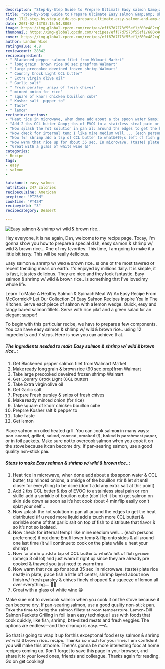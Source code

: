 ```yaml
---
description: "Step-by-Step Guide to Prepare Ultimate Easy salmon &amp;amp; shrimp w/ wild &amp;amp; brown rice.."
title: "Step-by-Step Guide to Prepare Ultimate Easy salmon &amp;amp; shrimp w/ wild &amp;amp; brown rice.."
slug: 1712-step-by-step-guide-to-prepare-ultimate-easy-salmon-and-amp-shrimp-w-wild-and-amp-brown-rice
date: 2021-02-13T03:15:54.800Z
image: https://img-global.cpcdn.com/recipes/eff67d7573f55ef1/680x482cq70/easy-salmon-shrimp-w-wild-brown-rice-recipe-main-photo.jpg
thumbnail: https://img-global.cpcdn.com/recipes/eff67d7573f55ef1/680x482cq70/easy-salmon-shrimp-w-wild-brown-rice-recipe-main-photo.jpg
cover: https://img-global.cpcdn.com/recipes/eff67d7573f55ef1/680x482cq70/easy-salmon-shrimp-w-wild-brown-rice-recipe-main-photo.jpg
author: Landon Wise
ratingvalue: 4.8
reviewcount: 28342
recipeingredient:
- " Blackened pepper salmon filet from Walmart Market"
- " long grain  brown rice 90 sec prepfrom Walmart"
- " large precooked deveined frozen shrimp Walmart"
- " Country Crock Light CCL butter"
- " Extra virgin olive oil"
- " Garlic salt"
- " Fresh parsley  snips of fresh chives"
- " minced onion for rice"
- " square of knorr chicken bouillon cube"
- " Kosher salt  pepper to"
- " Taste"
- " lemon"
recipeinstructions:
- "Heat rice in microwave, when done add about a tbs spoon water &amp; CCL butter, tsp minced onions, a smidge of the bouillon stir &amp; let sit until closer for everything to be done (don&#39;t add any extra salt at this point)"
- "Add 2 tbs CCL butter &amp; tbs of EVOO to a stainless steal pain or iron skillet add a sprinkle of bouillon cube (don&#39;t let it burn) get salmon on skin side down as soon as it&#39;s hot cook about 4 min flip easily don&#39;t splat your self..."
- "Now splash the hot solution in pan all around the edges to get the heat distributed (if u need more liquid add a touch more CCL butter) &amp; sprinkle some of that garlic salt on top of fish to distribute that flavor &amp; so it&#39;s not so isolated."
- "Now check for internal temp I like mine medium well.... (each persons preference) if not done Enuff lower temp &amp; flip onto sides &amp; all around one last time (it will continue to cook on the plate while u heat your shrimp)"
- "Now for shrimp add a tsp of CCL butter to what&#39;s left of fish grease (omega 3 oil lol) and just warm it right up since they are already pre cooked &amp; thawed you just need to warm thru"
- "Now warm that rice up for about 35 sec. In microwave. (taste) plate rice neatly in plate, place fish a little off center, shrimp layerd about now finish w/ fresh parsley &amp; chives finely chopped &amp; a squeeze of lemon all over everything.... 🍴🍾"
- "Great with a glass of white wine 😁"
categories:
- Recipe
tags:
- easy
- salmon
- 

katakunci: easy salmon  
nutrition: 247 calories
recipecuisine: American
preptime: "PT25M"
cooktime: "PT42M"
recipeyield: "3"
recipecategory: Dessert

---
```



![Easy salmon &amp; shrimp w/ wild &amp; brown rice..](https://img-global.cpcdn.com/recipes/eff67d7573f55ef1/680x482cq70/easy-salmon-shrimp-w-wild-brown-rice-recipe-main-photo.jpg)

Hey everyone, it is me again, Dan, welcome to my recipe page. Today, I'm gonna show you how to prepare a special dish, easy salmon &amp; shrimp w/ wild &amp; brown rice... One of my favorites. This time, I am going to make it a little bit tasty. This will be really delicious.

Easy salmon &amp; shrimp w/ wild &amp; brown rice.. is one of the most favored of recent trending meals on earth. It's enjoyed by millions daily. It is simple, it is fast, it tastes delicious. They are nice and they look fantastic. Easy salmon &amp; shrimp w/ wild &amp; brown rice.. is something that I've loved my whole life.

Learn To Make A Healthy Salmon &amp; Spinach Meal W/ An Easy Recipe From McCormick® Let Our Collection Of Easy Salmon Recipes Inspire You In The Kitchen. Serve each piece of salmon with a lemon wedge. Quick, easy and tangy baked salmon fillets. Serve with rice pilaf and a green salad for an elegant supper!


To begin with this particular recipe, we have to prepare a few components. You can have easy salmon &amp; shrimp w/ wild &amp; brown rice.. using 12 ingredients and 7 steps. Here is how you can achieve that.

<!--inarticleads1-->

##### The ingredients needed to make Easy salmon &amp; shrimp w/ wild &amp; brown rice..:

1. Get  Blackened pepper salmon filet from Walmart Market
1. Make ready  long grain &amp; brown rice (90 sec prep)from Walmart
1. Take  large precooked deveined frozen shrimp Walmart
1. Get  Country Crock Light (CCL butter)
1. Take  Extra virgin olive oil
1. Get  Garlic salt
1. Prepare  Fresh parsley &amp; snips of fresh chives
1. Make ready  minced onion (for rice)
1. Take  square of knorr chicken bouillon cube
1. Prepare  Kosher salt &amp; pepper to
1. Take  Taste
1. Get  lemon


Place salmon on oiled heated grill. You can cook salmon in many ways: pan-seared, grilled, baked, roasted, smoked (!), baked in parchment paper, or in foil packets. Make sure not to overcook salmon when you cook it on the stove because it can become dry. If pan-searing salmon, use a good quality non-stick pan. 

<!--inarticleads2-->

##### Steps to make Easy salmon &amp; shrimp w/ wild &amp; brown rice..:

1. Heat rice in microwave, when done add about a tbs spoon water &amp; CCL butter, tsp minced onions, a smidge of the bouillon stir &amp; let sit until closer for everything to be done (don&#39;t add any extra salt at this point)
1. Add 2 tbs CCL butter &amp; tbs of EVOO to a stainless steal pain or iron skillet add a sprinkle of bouillon cube (don&#39;t let it burn) get salmon on skin side down as soon as it&#39;s hot cook about 4 min flip easily don&#39;t splat your self...
1. Now splash the hot solution in pan all around the edges to get the heat distributed (if u need more liquid add a touch more CCL butter) &amp; sprinkle some of that garlic salt on top of fish to distribute that flavor &amp; so it&#39;s not so isolated.
1. Now check for internal temp I like mine medium well.... (each persons preference) if not done Enuff lower temp &amp; flip onto sides &amp; all around one last time (it will continue to cook on the plate while u heat your shrimp)
1. Now for shrimp add a tsp of CCL butter to what&#39;s left of fish grease (omega 3 oil lol) and just warm it right up since they are already pre cooked &amp; thawed you just need to warm thru
1. Now warm that rice up for about 35 sec. In microwave. (taste) plate rice neatly in plate, place fish a little off center, shrimp layerd about now finish w/ fresh parsley &amp; chives finely chopped &amp; a squeeze of lemon all over everything.... 🍴🍾
1. Great with a glass of white wine 😁


Make sure not to overcook salmon when you cook it on the stove because it can become dry. If pan-searing salmon, use a good quality non-stick pan. Take the time to bring the salmon fillets at room temperature. Lemon-Dill Salmon Packets Grilling in foil is an easy technique I use with foods that cook quickly, like fish, shrimp, bite-sized meats and fresh veggies. The options are endless—and the cleanup is easy. —A. 

So that is going to wrap it up for this exceptional food easy salmon &amp; shrimp w/ wild &amp; brown rice.. recipe. Thanks so much for your time. I am confident you will make this at home. There's gonna be more interesting food at home recipes coming up. Don't forget to save this page in your browser, and share it to your loved ones, friends and colleague. Thanks again for reading. Go on get cooking!
